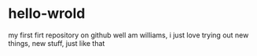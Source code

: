 # hello-wrold
my first firt repository on github
well am williams, i just love trying out new things, new stuff, just like that
